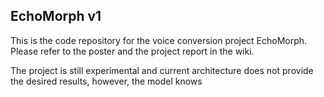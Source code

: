 ## EchoMorph v1

This is the code repository for the voice conversion project EchoMorph.
Please refer to the poster and the project report in the wiki.

The project is still experimental and current architecture does not provide the desired results,
however, the model knows 